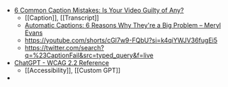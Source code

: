 - [6 Common Caption Mistakes: Is Your Video Guilty of Any?](https://meryl.net/common-caption-mistakes/)
	- [[Caption]], [[Transcript]]
	- [Automatic Captions: 6 Reasons Why They're a Big Problem – Meryl Evans](https://meryl.net/automatic-captions-problems/)
	- https://youtube.com/shorts/cGl7w9-FQbU?si=k4qiYWJV36fugEi5
	- https://twitter.com/search?q=%23CaptionFail&src=typed_query&f=live
- [ChatGPT - WCAG 2.2 Reference](https://chatgpt.com/g/g-MWtM0WK6Z-wcag-2-2-reference)
	- [[Accessibility]], [[Custom GPT]]
-